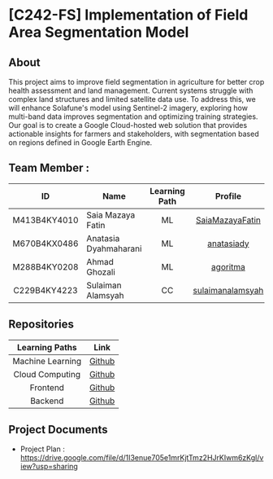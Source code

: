 # [C242-FS] Implementation of Field Area Segmentation Model

## About
This project aims to improve field segmentation in agriculture for better crop health assessment and land management. Current systems struggle with complex land structures and limited satellite data use. To address this, we will enhance Solafune's model using Sentinel-2 imagery, exploring how multi-band data improves segmentation and optimizing training strategies. Our goal is to create a Google Cloud-hosted web solution that provides actionable insights for farmers and stakeholders, with segmentation based on regions defined in Google Earth Engine.

## Team Member :

| ID           | Name                                | Learning Path | Profile |
| :------------: | ----------------------------------- | :--------------: | :-------: |
| M413B4KY4010 | Saia Mazaya Fatin                   | ML             |    [SaiaMazayaFatin](https://github.com/SaiaMazayaFatin)    |
| M670B4KX0486 | Anatasia Dyahmaharani               | ML             |    [anatasiady](https://github.com/anatasiady)     |
| M288B4KY0208 | Ahmad Ghozali                       | ML             |    [agoritma](https://github.com/agoritma)     |
| C229B4KY4223 | Sulaiman Alamsyah                   | CC             |    [sulaimanalamsyah](https://github.com/sulaimanalamsyah)     |

## Repositories
|   Learning Paths   |                                Link                                |
| :----------------: | :----------------------------------------------------------------: |
|   Machine Learning  | [Github](https://github.com/Bangkit-Capstone-Solafune-C242-FS01/machine-learning)  |
|  Cloud Computing  | [Github](https://github.com/Bangkit-Capstone-Solafune-C242-FS01/cloud-computing)  |
| Frontend | [Github](https://github.com/Bangkit-Capstone-Solafune-C242-FS01/frontend) |
| Backend | [Github](https://github.com/Bangkit-Capstone-Solafune-C242-FS01/backend) |

## Project Documents
- Project Plan : https://drive.google.com/file/d/1I3enue705e1mrKjtTmz2HJrKIwm6zKgl/view?usp=sharing
